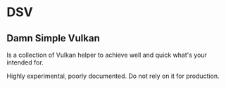 # DSV

## Damn Simple Vulkan

Is a collection of Vulkan helper to achieve well and quick what's your intended for.

Highly experimental, poorly documented. Do not rely on it for production.
